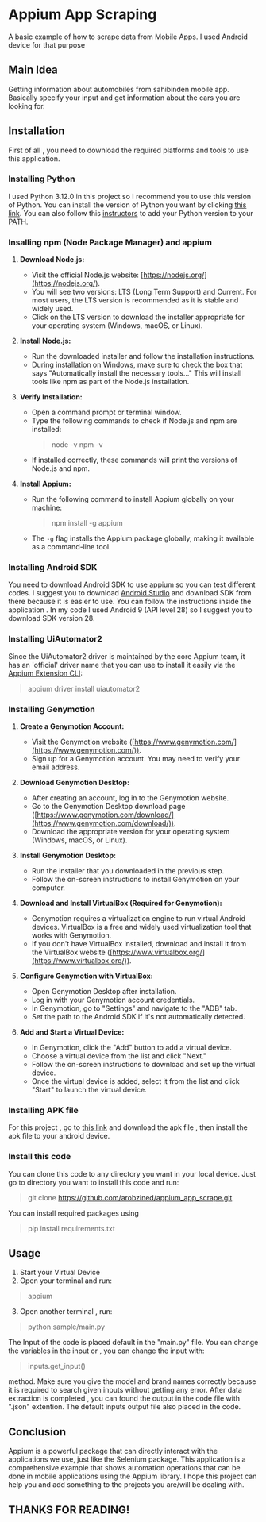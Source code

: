 # Appium App Scraping

A basic example of how to scrape data from Mobile Apps. I used Android device for that purpose

## Main Idea

Getting information about automobiles from sahibinden mobile app. Basically specify your input
and get information about the cars you are looking for.

## Installation

First of all , you need to download the required platforms and tools to use this application.

### Installing Python
I used Python 3.12.0 in this project so I recommend you to use this version of Python. You can install the version of Python you want by clicking [this link](https://www.python.org/downloads/). You can also follow this [instructors](https://www.javatpoint.com/how-to-set-python-path) to add your Python version to your PATH.
   
### Insalling npm (Node Package Manager) and appium

1.  **Download Node.js:**
    
    -   Visit the official Node.js website: [https://nodejs.org/](https://nodejs.org/).
    -   You will see two versions: LTS (Long Term Support) and Current. For most users, the LTS version is recommended as it is stable and widely used.
    -   Click on the LTS version to download the installer appropriate for your operating system (Windows, macOS, or Linux).
2.  **Install Node.js:**
    
    -   Run the downloaded installer and follow the installation instructions.
    -   During installation on Windows, make sure to check the box that says "Automatically install the necessary tools..." This will install tools like npm as part of the Node.js installation.
3.  **Verify Installation:**
    
    -   Open a command prompt or terminal window.
    -   Type the following commands to check if Node.js and npm are installed:
		>node -v
		>npm -v
    -   If installed correctly, these commands will print the versions of Node.js and npm.


4. **Install Appium:**
	- Run the following command to install Appium globally on your machine:
		>npm install -g appium

	- The `-g` flag installs the Appium package globally, making it available as a command-line tool.

### Installing Android SDK

You need to download Android SDK to use appium so you can test different codes. I suggest you to download [Android Studio](https://developer.android.com/studio) and download SDK from there because it is easier to use. You can follow the instructions inside the application . In my code I used Android 9 (API level 28) so I suggest you to download SDK version 28. 

### Installing UiAutomator2

Since the UiAutomator2 driver is maintained by the core Appium team, it has an 'official' driver name that you can use to install it easily via the [Appium Extension CLI](https://appium.io/docs/en/2.1/cli/extensions/):

>appium  driver  install  uiautomator2

### Installing Genymotion

1.  **Create a Genymotion Account:**
    
    -   Visit the Genymotion website ([https://www.genymotion.com/](https://www.genymotion.com/)).
    -   Sign up for a Genymotion account. You may need to verify your email address.
2.  **Download Genymotion Desktop:**
    
    -   After creating an account, log in to the Genymotion website.
    -   Go to the Genymotion Desktop download page ([https://www.genymotion.com/download/](https://www.genymotion.com/download/)).
    -   Download the appropriate version for your operating system (Windows, macOS, or Linux).
3.  **Install Genymotion Desktop:**
    
    -   Run the installer that you downloaded in the previous step.
    -   Follow the on-screen instructions to install Genymotion on your computer.
4.  **Download and Install VirtualBox (Required for Genymotion):**
    
    -   Genymotion requires a virtualization engine to run virtual Android devices. VirtualBox is a free and widely used virtualization tool that works with Genymotion.
    -   If you don't have VirtualBox installed, download and install it from the VirtualBox website ([https://www.virtualbox.org/](https://www.virtualbox.org/)).
5.  **Configure Genymotion with VirtualBox:**
    
    -   Open Genymotion Desktop after installation.
    -   Log in with your Genymotion account credentials.
    -   In Genymotion, go to "Settings" and navigate to the "ADB" tab.
    -   Set the path to the Android SDK if it's not automatically detected.
6.  **Add and Start a Virtual Device:**
    
    -   In Genymotion, click the "Add" button to add a virtual device.
    -   Choose a virtual device from the list and click "Next."
    -   Follow the on-screen instructions to download and set up the virtual device.
    -   Once the virtual device is added, select it from the list and click "Start" to launch the virtual device.

### Installing APK file

For this project , go to [this link](https://sahibinden-com.tr.uptodown.com/android) and download the apk file , then install the apk file to your android device.

### Install this code

You can clone this code to any directory you want in your local device. Just go to directory you want to install this code and run:
>git clone https://github.com/arobzined/appium_app_scrape.git

You can install required packages using
>pip install requirements.txt

## Usage 

1. Start your Virtual Device
2. Open your terminal and run:
>appium
3. Open another terminal , run:
>python sample/main.py

The Input of the code is placed default in the "main.py" file. You can change the variables in the input or , you can change the input with:
>inputs.get_input()

method. Make sure you give the model and brand names correctly because it is required to search given inputs without getting any error. After data extraction is completed , you can found the output in the code file with ".json" extention. The default inputs output file also placed in the code.

## Conclusion

Appium is a powerful package that can directly interact with the applications we use, just like the Selenium package. This application is a comprehensive example that shows automation operations that can be done in mobile applications using the Appium library. I hope this project can help you and add something to the projects you are/will be dealing with. 

## THANKS FOR READING!
